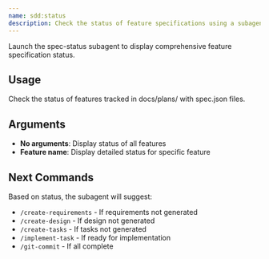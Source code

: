 ```yaml
---
name: sdd:status
description: Check the status of feature specifications using a subagent
---
```


Launch the spec-status subagent to display comprehensive feature specification status.

## Usage
Check the status of features tracked in docs/plans/ with spec.json files.

## Arguments
- **No arguments**: Display status of all features
- **Feature name**: Display detailed status for specific feature

## Next Commands
Based on status, the subagent will suggest:
- `/create-requirements` - If requirements not generated
- `/create-design` - If design not generated
- `/create-tasks` - If tasks not generated
- `/implement-task` - If ready for implementation
- `/git-commit` - If all complete